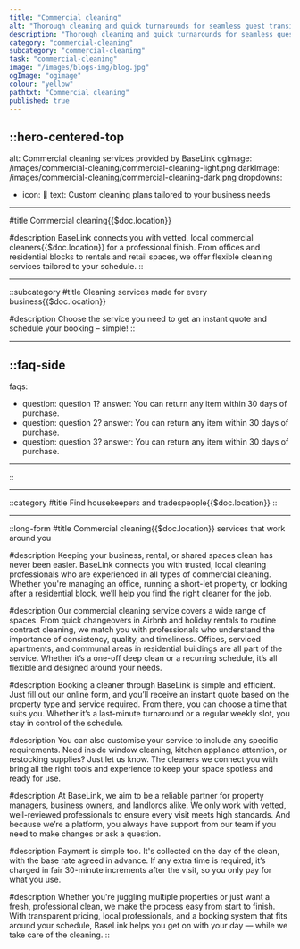 ```yaml
---
title: "Commercial cleaning"
alt: "Thorough cleaning and quick turnarounds for seamless guest transitions"
description: "Thorough cleaning and quick turnarounds for seamless guest transitions"
category: "commercial-cleaning"
subcategory: "commercial-cleaning"
task: "commercial-cleaning"
image: "/images/blogs-img/blog.jpg"
ogImage: "ogimage"
colour: "yellow"
pathtxt: "Commercial cleaning"
published: true
---
```


::hero-centered-top
---
alt: Commercial cleaning services provided by BaseLink
ogImage: /images/commercial-cleaning/commercial-cleaning-light.png
darkImage: /images/commercial-cleaning/commercial-cleaning-dark.png
dropdowns:
  - icon: 🧽
    text: Custom cleaning plans tailored to your business needs
---

#title
Commercial cleaning{{$doc.location}}

#description
BaseLink connects you with vetted, local commercial cleaners{{$doc.location}} for a professional finish. From offices and residential blocks to rentals and retail spaces, we offer flexible cleaning services tailored to your schedule.
::

---

::subcategory
#title
Cleaning services made for every business{{$doc.location}}

#description
Choose the service you need to get an instant quote and schedule your booking – simple!
::

---

::faq-side
---
faqs:
- question: question 1?
  answer: You can return any item within 30 days of purchase.
- question: question 2?
  answer: You can return any item within 30 days of purchase.
- question: question 3?
  answer: You can return any item within 30 days of purchase.
---
::

---

::category
#title
Find housekeepers and tradespeople{{$doc.location}}
::

---

::long-form
#title
Commercial cleaning{{$doc.location}} services that work around you

#description
Keeping your business, rental, or shared spaces clean has never been easier. BaseLink connects you with trusted, local cleaning professionals who are experienced in all types of commercial cleaning. Whether you're managing an office, running a short-let property, or looking after a residential block, we’ll help you find the right cleaner for the job.

#description
Our commercial cleaning service covers a wide range of spaces. From quick changeovers in Airbnb and holiday rentals to routine contract cleaning, we match you with professionals who understand the importance of consistency, quality, and timeliness. Offices, serviced apartments, and communal areas in residential buildings are all part of the service. Whether it’s a one-off deep clean or a recurring schedule, it’s all flexible and designed around your needs.

#description
Booking a cleaner through BaseLink is simple and efficient. Just fill out our online form, and you’ll receive an instant quote based on the property type and service required. From there, you can choose a time that suits you. Whether it’s a last-minute turnaround or a regular weekly slot, you stay in control of the schedule.

#description
You can also customise your service to include any specific requirements. Need inside window cleaning, kitchen appliance attention, or restocking supplies? Just let us know. The cleaners we connect you with bring all the right tools and experience to keep your space spotless and ready for use.

#description
At BaseLink, we aim to be a reliable partner for property managers, business owners, and landlords alike. We only work with vetted, well-reviewed professionals to ensure every visit meets high standards. And because we’re a platform, you always have support from our team if you need to make changes or ask a question.

#description
Payment is simple too. It's collected on the day of the clean, with the base rate agreed in advance. If any extra time is required, it’s charged in fair 30-minute increments after the visit, so you only pay for what you use.

#description
Whether you're juggling multiple properties or just want a fresh, professional clean, we make the process easy from start to finish. With transparent pricing, local professionals, and a booking system that fits around your schedule, BaseLink helps you get on with your day — while we take care of the cleaning.
::